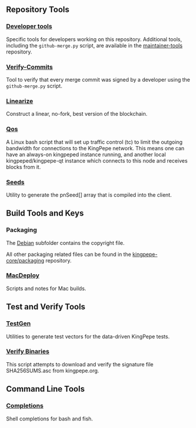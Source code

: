 Repository Tools
---------------------

### [Developer tools](/contrib/devtools) ###
Specific tools for developers working on this repository.
Additional tools, including the `github-merge.py` script, are available in the [maintainer-tools](https://github.com/kingpepe-core/kingpepe-maintainer-tools) repository.

### [Verify-Commits](/contrib/verify-commits) ###
Tool to verify that every merge commit was signed by a developer using the `github-merge.py` script.

### [Linearize](/contrib/linearize) ###
Construct a linear, no-fork, best version of the blockchain.

### [Qos](/contrib/qos) ###

A Linux bash script that will set up traffic control (tc) to limit the outgoing bandwidth for connections to the KingPepe network. This means one can have an always-on kingpeped instance running, and another local kingpeped/kingpepe-qt instance which connects to this node and receives blocks from it.

### [Seeds](/contrib/seeds) ###
Utility to generate the pnSeed[] array that is compiled into the client.

Build Tools and Keys
---------------------

### Packaging ###
The [Debian](/contrib/debian) subfolder contains the copyright file.

All other packaging related files can be found in the [kingpepe-core/packaging](https://github.com/kingpepe-core/packaging) repository.

### [MacDeploy](/contrib/macdeploy) ###
Scripts and notes for Mac builds.

Test and Verify Tools
---------------------

### [TestGen](/contrib/testgen) ###
Utilities to generate test vectors for the data-driven KingPepe tests.

### [Verify Binaries](/contrib/verifybinaries) ###
This script attempts to download and verify the signature file SHA256SUMS.asc from kingpepe.org.

Command Line Tools
---------------------

### [Completions](/contrib/completions) ###
Shell completions for bash and fish.
